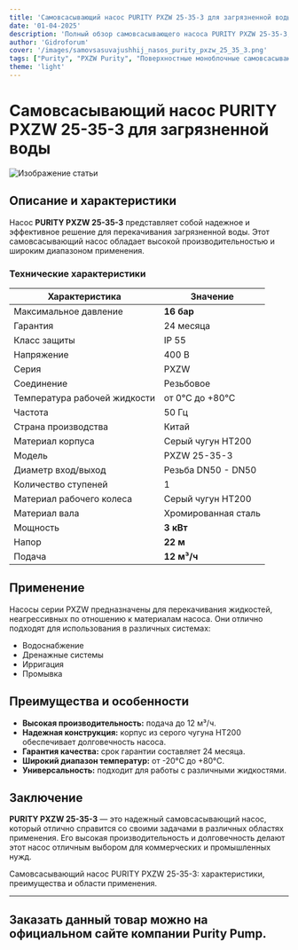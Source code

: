 ```yaml
---
title: 'Самовсасывающий насос PURITY PXZW 25-35-3 для загрязненной воды: характеристики и применение'
date: '01-04-2025'
description: 'Полный обзор самовсасывающего насоса PURITY PXZW 25-35-3, его ключевых характеристик и областей применения.'
author: 'Gidroforum'
cover: '/images/samovsasuvajushhij_nasos_purity_pxzw_25_35_3.png'
tags: ["Purity", "PXZW Purity", "Поверхностные моноблочные самовсасывающие насосы"]
theme: 'light'
---
```

# Самовсасывающий насос PURITY PXZW 25-35-3 для загрязненной воды

![Изображение статьи](/images/samovsasuvajushhij_nasos_purity_pxzw_25_35_3.png)

## Описание и характеристики

Насос **PURITY PXZW 25-35-3** представляет собой надежное и эффективное решение для перекачивания загрязненной воды. Этот самовсасывающий насос обладает высокой производительностью и широким диапазоном применения.

### Технические характеристики

| Характеристика            | Значение           |
|---------------------------|--------------------|
| Максимальное давление     | **16 бар**         |
| Гарантия                  | 24 месяца          |
| Класс защиты              | IP 55              |
| Напряжение                | 400 В              |
| Серия                     | PXZW               |
| Соединение                | Резьбовое          |
| Температура рабочей жидкости | от 0°C до +80°C   |
| Частота                   | 50 Гц              |
| Страна производства       | Китай              |
| Материал корпуса          | Серый чугун НТ200  |
| Модель                    | PXZW 25-35-3       |
| Диаметр вход/выход        | Резьба DN50 - DN50 |
| Количество ступеней       | 1                  |
| Материал рабочего колеса  | Серый чугун НТ200  |
| Материал вала             | Хромированная сталь|
| Мощность                  | **3 кВт**          |
| Напор                     | **22 м**           |
| Подача                    | **12 м³/ч**        |

## Применение

Насосы серии PXZW предназначены для перекачивания жидкостей, неагрессивных по отношению к материалам насоса. Они отлично подходят для использования в различных системах:

- Водоснабжение
- Дренажные системы
- Ирригация
- Промывка

## Преимущества и особенности

- **Высокая производительность:** подача до 12 м³/ч.
- **Надежная конструкция:** корпус из серого чугуна НТ200 обеспечивает долговечность насоса.
- **Гарантия качества:** срок гарантии составляет 24 месяца.
- **Широкий диапазон температур:** от -20°C до +80°C.
- **Универсальность:** подходит для работы с различными жидкостями.

## Заключение

**PURITY PXZW 25-35-3** — это надежный самовсасывающий насос, который отлично справится со своими задачами в различных областях применения. Его высокая производительность и долговечность делают этот насос отличным выбором для коммерческих и промышленных нужд.

Самовсасывающий насос PURITY PXZW 25-35-3: характеристики, преимущества и области применения.

---
Заказать данный товар можно на официальном сайте компании Purity Pump.
---